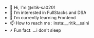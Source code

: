 - 👋 Hi, I’m @ritik-sa0201
- 👀 I’m interested in FullStacks and DSA
- 🌱 I’m currently learning Frontend
- 📫 How to reach me : insta:__ritik__saini
- ⚡ Fun fact: ...i don't sleep

<!---
ritik-sa0201/ritik-sa0201 is a ✨ special ✨ repository because its `README.md` (this file) appears on your GitHub profile.
You can click the Preview link to take a look at your changes.
--->
